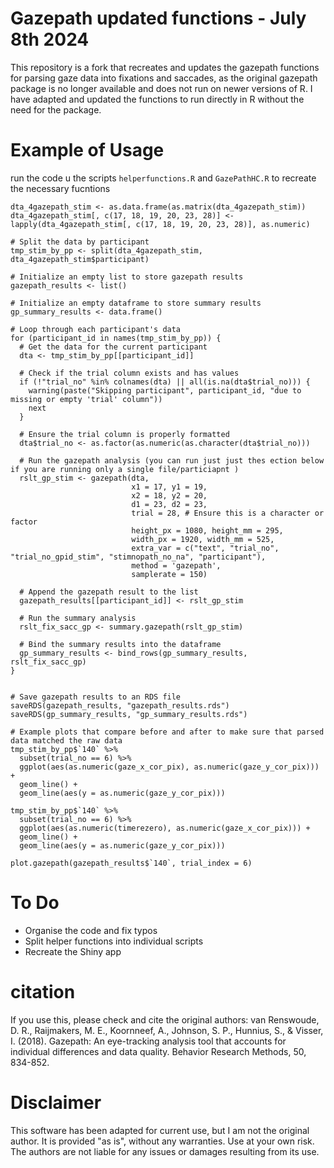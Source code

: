 # Gazepath updated functions - July 8th 2024
This repository is a fork that recreates and updates the gazepath functions for parsing gaze data into fixations and saccades, as the original gazepath package is no longer available and does not run on newer versions of R. I have adapted and updated the functions to run directly in R without the need for the package.


# Example of Usage
run the code u the scripts ```helperfunctions.R``` and  ```GazePathHC.R``` to recreate the necessary fucntions


```
dta_4gazepath_stim <- as.data.frame(as.matrix(dta_4gazepath_stim))
dta_4gazepath_stim[, c(17, 18, 19, 20, 23, 28)] <- lapply(dta_4gazepath_stim[, c(17, 18, 19, 20, 23, 28)], as.numeric)

# Split the data by participant
tmp_stim_by_pp <- split(dta_4gazepath_stim, dta_4gazepath_stim$participant)

# Initialize an empty list to store gazepath results
gazepath_results <- list()

# Initialize an empty dataframe to store summary results
gp_summary_results <- data.frame()

# Loop through each participant's data
for (participant_id in names(tmp_stim_by_pp)) {
  # Get the data for the current participant
  dta <- tmp_stim_by_pp[[participant_id]]

  # Check if the trial column exists and has values
  if (!"trial_no" %in% colnames(dta) || all(is.na(dta$trial_no))) {
    warning(paste("Skipping participant", participant_id, "due to missing or empty 'trial' column"))
    next
  }

  # Ensure the trial column is properly formatted
  dta$trial_no <- as.factor(as.numeric(as.character(dta$trial_no)))

  # Run the gazepath analysis (you can run just just thes ection below if you are running only a single file/particiapnt )
  rslt_gp_stim <- gazepath(dta, 
                           x1 = 17, y1 = 19, 
                           x2 = 18, y2 = 20,
                           d1 = 23, d2 = 23,
                           trial = 28, # Ensure this is a character or factor
                           height_px = 1080, height_mm = 295,
                           width_px = 1920, width_mm = 525,
                           extra_var = c("text", "trial_no", "trial_no_gpid_stim", "stimnopath_no_na", "participant"),
                           method = 'gazepath',
                           samplerate = 150)

  # Append the gazepath result to the list
  gazepath_results[[participant_id]] <- rslt_gp_stim

  # Run the summary analysis
  rslt_fix_sacc_gp <- summary.gazepath(rslt_gp_stim)

  # Bind the summary results into the dataframe
  gp_summary_results <- bind_rows(gp_summary_results, rslt_fix_sacc_gp)
}


# Save gazepath results to an RDS file
saveRDS(gazepath_results, "gazepath_results.rds")
saveRDS(gp_summary_results, "gp_summary_results.rds")

# Example plots that compare before and after to make sure that parsed data matched the raw data
tmp_stim_by_pp$`140` %>%
  subset(trial_no == 6) %>%
  ggplot(aes(as.numeric(gaze_x_cor_pix), as.numeric(gaze_y_cor_pix))) +
  geom_line() +
  geom_line(aes(y = as.numeric(gaze_y_cor_pix)))

tmp_stim_by_pp$`140` %>%
  subset(trial_no == 6) %>%
  ggplot(aes(as.numeric(timerezero), as.numeric(gaze_x_cor_pix))) +
  geom_line() +
  geom_line(aes(y = as.numeric(gaze_y_cor_pix)))

plot.gazepath(gazepath_results$`140`, trial_index = 6)

```
# To Do
- Organise the code and fix typos
- Split helper functions into individual scripts
- Recreate the Shiny app


# citation

If you use this, please check and cite the original authors:
van Renswoude, D. R., Raijmakers, M. E., Koornneef, A., Johnson, S. P., Hunnius, S., & Visser, I. (2018). Gazepath: An eye-tracking analysis tool that accounts for individual differences and data quality. Behavior Research Methods, 50, 834-852.


# Disclaimer
This software has been adapted for current use, but I am not the original author. It is provided "as is", without any warranties. Use at your own risk. The authors are not liable for any issues or damages resulting from its use.



